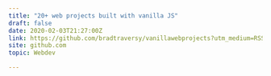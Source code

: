 ```yaml
---
title: "20+ web projects built with vanilla JS"
draft: false
date: 2020-02-03T21:27:00Z
link: https://github.com/bradtraversy/vanillawebprojects?utm_medium=RSS&utm_source=hune
site: github.com
topic: Webdev  

---
```

